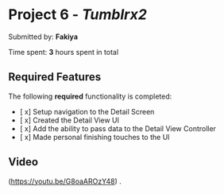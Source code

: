 # Project 6 - *Tumblrx2*

Submitted by: **Fakiya**



Time spent: **3** hours spent in total

## Required Features

The following **required** functionality is completed:

- [ x] Setup navigation to the Detail Screen
- [ x] Created the Detail View UI
- [ x] Add the ability to pass data to the Detail View Controller
- [ x] Made personal finishing touches to the UI


## Video 

(https://youtu.be/G8oaAROzY48) .

